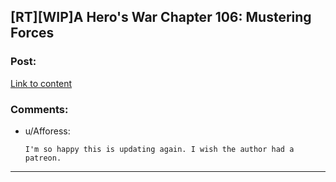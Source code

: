 ## [RT][WIP]A Hero's War Chapter 106: Mustering Forces

### Post:

[Link to content](https://www.fictionpress.com/s/3238329/106/A-Hero-s-War)

### Comments:

- u/Afforess:
  ```
  I'm so happy this is updating again. I wish the author had a patreon.
  ```

---

